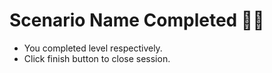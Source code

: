 # Scenario Name Completed 👏🏻

- You completed level respectively.
- Click finish button to close session.
